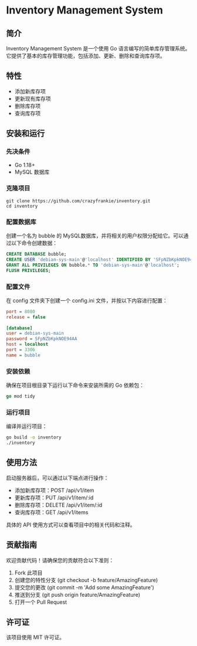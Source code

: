 # Inventory Management System
## 简介
Inventory Management System 是一个使用 Go 语言编写的简单库存管理系统。它提供了基本的库存管理功能，包括添加、更新、删除和查询库存项。

## 特性
- 添加新库存项
- 更新现有库存项
- 删除库存项
- 查询库存项

## 安装和运行
### 先决条件
- Go 1.18+
- MySQL 数据库

### 克隆项目

    git clone https://github.com/crazyfrankie/inventory.git
    cd inventory
    
### 配置数据库

创建一个名为 bubble 的 MySQL数据库，并将相关的用户权限分配给它。可以通过以下命令创建数据：
    
```sql
CREATE DATABASE bubble;
CREATE USER 'debian-sys-main'@'localhost' IDENTIFIED BY 'SFpNZbKpkNOE94AA';
GRANT ALL PRIVILEGES ON bubble.* TO 'debian-sys-main'@'localhost';
FLUSH PRIVILEGES;
```

### 配置文件
在 config 文件夹下创建一个 config.ini 文件，并按以下内容进行配置：

```ini
port = 8080
release = false
    
[database]
user = debian-sys-main
password = SFpNZbKpkNOE94AA
host = localhost
port = 3306
name = bubble
```
### 安装依赖
确保在项目根目录下运行以下命令来安装所需的 Go 依赖包：

```go
go mod tidy
```

### 运行项目

编译并运行项目：

```sh
go build -o inventory
./inventory
```

## 使用方法
启动服务器后，可以通过以下端点进行操作：

- 添加新库存项：POST /api/v1/item
- 更新库存项：PUT /api/v1/item/:id
- 删除库存项：DELETE /api/v1/item/:id
- 查询库存项：GET /api/v1/items

具体的 API 使用方式可以查看项目中的相关代码和注释。

## 贡献指南

欢迎贡献代码！请确保您的贡献符合以下准则：

1. Fork 此项目
2. 创建您的特性分支 (git checkout -b feature/AmazingFeature)
3. 提交您的更改 (git commit -m 'Add some AmazingFeature')
4. 推送到分支 (git push origin feature/AmazingFeature)
5. 打开一个 Pull Request

## 许可证
该项目使用 MIT 许可证。
